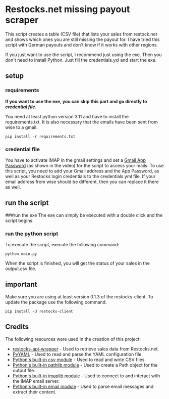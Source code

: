 # Restocks.net missing payout scraper

This script creates a table (CSV file) that lists your sales from restock.net and shows which ones you are still missing the payout for.
I have tried this script with German payouts and don't know if it works with other regions.

If you just want to use the script, I recommend just using the exe. Then you don't need to install Python. Just fill the credentials.yxl and start the exe.

## setup
### requirements
**If you want to use the exe, you can skip this part and go directly to *credential file*.**

You need at least python version 3.11 and have to install the requirements.txt.
It is also necessary that the emails have been sent from wise to a gmail.
```
pip install -r requirements.txt
```

### credential file
You have to activate IMAP in the gmail settings and set a [Gmail App Password](https://www.youtube.com/watch?v=hXiPshHn9Pw) (as shown in the video) for the script to access your mails.
To use this script, you need to add your Gmail address and the App Password, as well as your Restocks login credentials to the credentials.yml file.
If your email address from wise should be different, then you can replace it there as well.

## run the script
###run the exe
The exe can simply be executed with a double click and the script begins.

### run the python script
To execute the script, execute the following command:
```
python main.py
```
When the script is finished, you will get the status of your sales in the output.csv file.

## important
Make sure you are using at least version 0.1.3 of the restocks-client.
To update the package use the following command.
```
pip install -U restocks-client
```

## Credits

The following resources were used in the creation of this project:
- [restocks-api-wrapper](https://github.com/AkiLetschne/restocks_api_wrapper) - Used to retrieve sales data from Restocks.net.
- [PyYAML](https://pypi.org/project/PyYAML/) - Used to read and parse the YAML configuration file.
- [Python's built-in csv module](https://docs.python.org/3/library/csv.html) - Used to read and write CSV files.
- [Python's built-in pathlib module](https://docs.python.org/3/library/pathlib.html) - Used to create a Path object for the output file.
- [Python's built-in imaplib module](https://docs.python.org/3/library/imaplib.html) - Used to connect to and interact with the IMAP email server.
- [Python's built-in email module](https://docs.python.org/3/library/email.html) - Used to parse email messages and extract their content.
